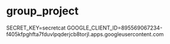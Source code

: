 # group_project

SECRET_KEY=secretcat
GOOGLE_CLIENT_ID=895569067234-f405kfpghfta7fduvlpqderjcb8torjl.apps.googleusercontent.com